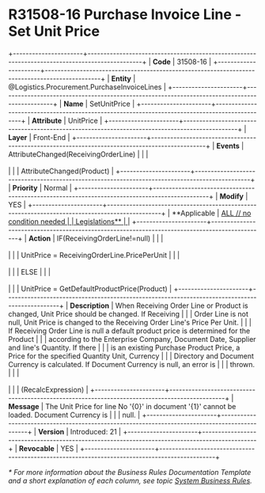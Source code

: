﻿---
erp.type: front-end-business-rule
erp.entity: Logistics.Procurement.PurchaseInvoiceLines
---

# R31508-16 Purchase Invoice Line - Set Unit Price
+----------------------+-----------------------------------------------------------------------------------------------+
| **Code**             | 31508-16                                                                                      |
+----------------------+-----------------------------------------------------------------------------------------------+
| **Entity**           | @Logistics.Procurement.PurchaseInvoiceLines                                                   |
+----------------------+-----------------------------------------------------------------------------------------------+
| **Name**             | SetUnitPrice                                                                                  |
+----------------------+-----------------------------------------------------------------------------------------------+
| **Attribute**        | UnitPrice                                                                                     |
+----------------------+-----------------------------------------------------------------------------------------------+
| **Layer**            | Front-End                                                                                     |
+----------------------+-----------------------------------------------------------------------------------------------+
| **Events**           | AttributeChanged(ReceivingOrderLine)                                                          |
|                      | <br/><br/>                                                                                    |
|                      | AttributeChanged(Product)                                                                     |
+----------------------+-----------------------------------------------------------------------------------------------+
| **Priority**         | Normal                                                                                        |
+----------------------+-----------------------------------------------------------------------------------------------+
| **Modify**           | YES                                                                                           |
+----------------------+-----------------------------------------------------------------------------------------------+
| **Applicable         | [ALL // no condition needed                                                                   |
| Legislations**       | ](xref:applicable-legislations)                                                               |
+----------------------+-----------------------------------------------------------------------------------------------+
| **Action**           | IF(ReceivingOrderLine!=null)                                                                  |
|                      | <br/><br/>                                                                                    |
|                      | UnitPrice = ReceivingOrderLine.PricePerUnit                                                   |
|                      | <br/><br/>                                                                                    |
|                      | ELSE                                                                                          |
|                      | <br/><br/>                                                                                    |
|                      | UnitPrice = GetDefaultProductPrice(Product)                                                   |
+----------------------+-----------------------------------------------------------------------------------------------+
| **Description**      | When Receiving Order Line or Product is changed, Unit Price should be changed. If Receiving   |
|                      | Order Line is not null, Unit Price is changed to the Receiving Order Line\'s Price Per Unit.  |
|                      | If Receiving Order Line is null a default product price is determined for the Product         |
|                      | according to the Enterprise Company, Document Date, Supplier and line\'s Quantity. If there   |
|                      | is an existing Purchase Product Price, a Price for the specified Quantity Unit, Currency      |
|                      | Directory and Document Currency is calculated. If Document Currency is null, an error is      |
|                      | thrown.                                                                                       |
|                      | <br/><br/>                                                                                    |
|                      | (RecalcExpression)                                                                            |
+----------------------+-----------------------------------------------------------------------------------------------+
| **Message**          | The Unit Price for line No \'{0}\' in document \'{1}\' cannot be loaded. Document Currency is |
|                      | null.                                                                                         |
+----------------------+-----------------------------------------------------------------------------------------------+
| **Version**          | Introduced: 21                                                                                |
+----------------------+-----------------------------------------------------------------------------------------------+
| **Revocable**        | YES                                                                                           |
+----------------------+-----------------------------------------------------------------------------------------------+

*\* For more information about the Business Rules Documentation Template and a short explanation of each column, see
topic [System Business Rules](../templates/template-description-system-business-rules.md).*

